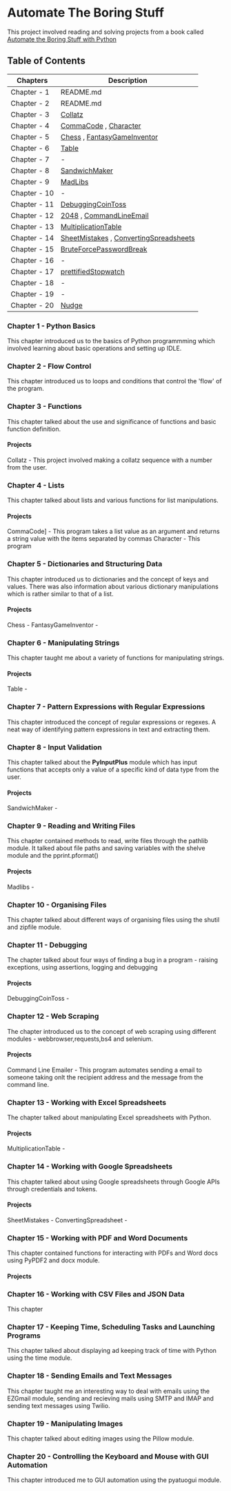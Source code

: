 # **Automate The Boring Stuff**
This project involved reading and solving projects from a book called [Automate the Boring Stuff with Python](https://automatetheboringstuff.com)


## Table of Contents
| Chapters | Description |
| --- | --- |
| Chapter - 1 | README.md |
| Chapter - 2 | README.md |
| Chapter - 3 | [Collatz](https://github.com/anoura12/automate_the_boring_stuff/blob/main/chapter%2003/collatz.py) |
| Chapter - 4 | [CommaCode]() , [Character]() |
| Chapter - 5 | [Chess]() , [FantasyGameInventor]() |
| Chapter - 6 | [Table]() | 
| Chapter - 7 | - | 
| Chapter - 8 | [SandwichMaker]() |
| Chapter - 9 | [MadLibs]() |
| Chapter - 10 | - |
| Chapter - 11 | [DebuggingCoinToss]() |
| Chapter - 12 | [2048]() , [CommandLineEmail]() |
| Chapter - 13 | [MultiplicationTable]() |
| Chapter - 14 | [SheetMistakes]() , [ConvertingSpreadsheets]() |
| Chapter - 15 | [BruteForcePasswordBreak]() |
| Chapter - 16 | - |
| Chapter - 17 | [prettifiedStopwatch]() |
| Chapter - 18 | - |
| Chapter - 19 | - |
| Chapter - 20 | [Nudge]() |


### Chapter 1 - Python Basics
This chapter introduced us to the basics of Python programmming which involved learning about basic operations and setting up IDLE. 

### Chapter 2 - Flow Control
This chapter introduced us to loops and conditions that control the 'flow' of the program.

### Chapter 3 - Functions
This chapter talked about the use and significance of functions and basic function definition.

#### Projects
Collatz - This project involved making a collatz sequence with a number from the user.

### Chapter 4 - Lists
This chapter talked about lists and various functions for list manipulations. 

#### Projects
CommaCode] - This program takes a list value as an argument and returns a string value with the items separated by commas
Character - This program 

### Chapter 5 - Dictionaries and Structuring Data
This chapter introduced us to dictionaries and the concept of keys and values. There was also information about various dictionary manipulations which is rather similar to that of a list.

#### Projects
Chess - 
FantasyGameInventor - 


### Chapter 6 - Manipulating Strings
This chapter taught me about a variety of functions for manipulating strings.

#### Projects
Table - 

### Chapter 7 - Pattern Expressions with Regular Expressions
This chapter introduced the concept of regular expressions or regexes. A neat way of identifying pattern expressions in text and extracting them.

### Chapter 8 - Input Validation
This chapter talked about the **PyInputPlus** module which has input functions that accepts only a value of a specific kind of data type from the user.

#### Projects
SandwichMaker - 

### Chapter 9 - Reading and Writing Files
This chapter contained methods to read, write files through the pathlib module. It talked about file paths and saving variables with the shelve module and the pprint.pformat()

#### Projects
Madlibs - 

### Chapter 10 - Organising Files
This chapter talked about different ways of organising files using the shutil and zipfile module.

### Chapter 11 - Debugging
The chapter talked about four ways of finding a bug in a program - raising exceptions, using assertions, logging and debugging

#### Projects
DebuggingCoinToss - 

### Chapter 12 - Web Scraping
The chapter introduced us to the concept of web scraping using different modules - webbrowser,requests,bs4 and selenium.

#### Projects
Command Line Emailer - This program automates sending a email to someone taking onlt the recipient address and the message from the command line.

### Chapter 13 - Working with Excel Spreadsheets
The chapter talked about manipulating Excel spreadsheets with Python.

#### Projects
MultiplicationTable - 

### Chapter 14 - Working with Google Spreadsheets
This chapter talked about using Google spreadsheets through Google APIs through credentials and tokens.

#### Projects
SheetMistakes -
ConvertingSpreadsheet - 
### Chapter 15 - Working with PDF and Word Documents
This chapter contained functions for interacting with PDFs and Word docs using PyPDF2 and docx module.

#### Projects

### Chapter 16 - Working with CSV Files and JSON Data
This chapter 
### Chapter 17 - Keeping Time, Scheduling Tasks and Launching Programs
This chapter talked about displaying ad keeping track of time with Python using the time module.
### Chapter 18 - Sending Emails and Text Messages 
This chapter taught me an interesting way to deal with emails using the EZGmail module, sending and recieving mails using SMTP and IMAP and sending text messages using Twilio.

### Chapter 19 - Manipulating Images
This chapter talked about editing images using the Pillow module.
### Chapter 20 - Controlling the Keyboard and Mouse with GUI Automation
This chapter introduced me to GUI automation using the pyatuogui module.


